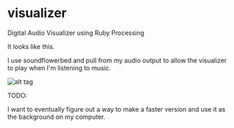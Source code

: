 # visualizer
Digital Audio Visualizer using Ruby Processing

It looks like this.

I use soundflowerbed and pull from my audio output to allow the visualizer to play when I'm listening to music.

![alt tag](http://i.imgur.com/AKpbrBi.png)

TODO:

I want to eventually figure out a way to make a faster version and use it as the background on my computer.
